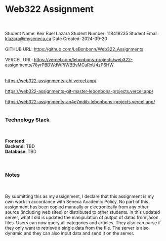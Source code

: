 # Web322 Assignment

<br/><br/>
Student Name: Keir Ruel Lazara
Student Number: 118418235
Student Email: klazara@myseneca.ca
Date Created: 2024-09-20
<br/><br/>
GITHUB URL: https://github.com/LeBonbonn/Web322_Assignments
<br/><br/>
VERCEL URL: https://vercel.com/lebonbons-projects/web322-assignments/78yrPBDWdWPiWBBvMCuRxU4zP6HW  
<br/><br/>
https://web322-assignments-chi.vercel.app/
<br/><br/>
https://web322-assignments-git-master-lebonbons-projects.vercel.app/
<br/><br/>
https://web322-assignments-an4e7mdib-lebonbons-projects.vercel.app/
<br/><br/>

### Technology Stack

<br/><br/>
**Frontend**:  
**Backend**: TBD  
**Database**: TBD  
<br/><br/>

### Notes

<br/><br/>
By submitting this as my assignment, I declare that this assignment is my own work in accordance with Seneca Academic Policy. No part of this assignment has been copied manually or electronically from any other source (including web sites) or distributed to other students.
In this updated server, what I did is updated the manipulation of output of datas from jason files. Users can now query all categories and articles. They also can
parse if they only want to retrieve a single data from the file. The server is also dynamic and they can also input data and send it on the server.

